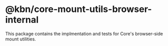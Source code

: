 # @kbn/core-mount-utils-browser-internal

This package contains the implmentation and tests for Core's browser-side mount utilities.
